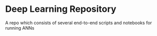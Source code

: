 # Deep Learning Repository

A repo which consists of several end-to-end scripts and notebooks for running ANNs

